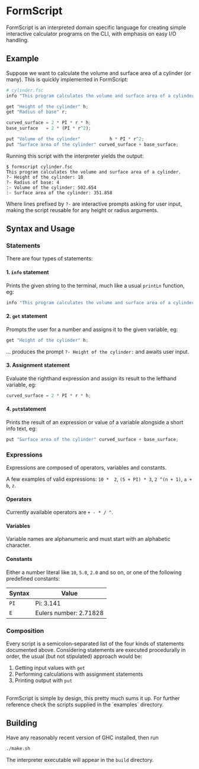 # FormScript

FormScript is an interpreted domain specific language for creating simple 
interactive calculator programs on the CLI, with emphasis on easy I/O handling.

## Example

Suppose we want to calculate the volume and surface area of a cylinder (or many).
This is quickly implemented in FormScript:

```python
# cylinder.fsc
info "This program calculates the volume and surface area of a cylinder.";

get "Height of the cylinder" h;
get "Radius of base" r;

curved_surface = 2 * PI * r * h;
base_surface   = 2 * (PI * r^2);

put "Volume of the cylinder"		   h * PI * r^2;
put "Surface area of the cylinder" curved_surface + base_surface;
```

Running this script with the interpreter yields the output: 

```
$ formscript cylinder.fsc
This program calculates the volume and surface area of a cylinder.
?- Height of the cylinder: 10
?- Radius of base: 4
:- Volume of the cylinder: 502.654
:- Surface area of the cylinder: 351.858
```

Where lines prefixed by `?-` are interactive prompts asking for user input, making the script reusable for any height or radius arguments.

## Syntax and Usage

### Statements

There are four types of statements:

#### 1. `info` statement
Prints the given string to the terminal, much like a usual `printLn` function, eg:
```py
info "This program calculates the volume and surface area of a cylinder.";
```
#### 2. `get` statement
Prompts the user for a number and assigns it to the given variable, eg:
```py
get "Height of the cylinder" h;
```
... produces the prompt
`?- Height of the cylinder:` and awaits user input.

#### 3. Assignment statement

Evaluate the righthand expression and assign its result to the lefthand variable, eg:
```py
curved_surface = 2 * PI * r * h;
```

#### 4. `put`statement

Prints the result of an expression or value of a variable alongside a short info text, eg:

```py
put "Surface area of the cylinder" curved_surface + base_surface;
```

### Expressions

Expressions are composed of operators, variables and constants.

A few examples of valid expressions: `10 *  2`, `(5 + PI) * 3`, `2 ^(n + 1)`, `a + b`, `z`.

#### Operators

Currently available operators are `+ - * / ^`.

#### Variables

Variable names are alphanumeric and must start with an alphabetic character.

#### Constants

Either a number literal like `10`, `5.0`, `2.0` and so on, or one of the following predefined constants:

| Syntax | Value |
|--------|-------|
| `PI` | Pi: 3.141|
| `E` | Eulers number: 2.71828 |


### Composition

Every script is a semicolon-separated list of the four kinds of statements documented above. Considering statements are executed procedurally in order, the usual (but not stipulated) approach would be:

1. Getting input values with `get`
2. Performing calculations with assignment statements
3. Printing output with `put`

<br>
FormScript is simple by design, this pretty much sums it up. For further reference check the scripts supplied in the `examples` directory.

## Building

Have any reasonably recent version of GHC installed,
then run
```bash
./make.sh 
```

The interpreter executable will appear in the `build` directory.
